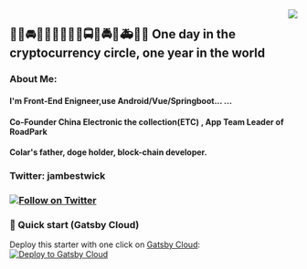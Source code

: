 <img align="right" src="https://visitor-badge.laobi.icu/badge?page_id=jambestwick.jambestwick">


## :tractor::blue_car::oncoming_automobile::car::red_car::taxi::oncoming_taxi::articulated_lorry::bus::oncoming_bus::police_car::oncoming_police_car::fire_engine::ambulance::minibus::truck:  One day in the cryptocurrency circle, one year in the world
### About Me:
#### I'm Front-End Enigneer,use Android/Vue/Springboot... ...
#### Co-Founder China Electronic the collection(ETC) , App Team Leader of RoadPark 
#### Colar's father, doge holder, block-chain developer.
### Twitter: jambestwick
###  [![Follow on Twitter](https://img.shields.io/twitter/follow/jambestwick.svg)](https://twitter.com/intent/follow?screen_name=jambestwick)

### 🚀 Quick start (Gatsby Cloud)
Deploy this starter with one click on [Gatsby Cloud](https://www.gatsbyjs.com/cloud/):
[<img src="https://www.gatsbyjs.com/deploynow.svg" alt="Deploy to Gatsby Cloud">](https://www.gatsbyjs.com/dashboard/deploynow?url=https://github.com/gatsbyjs/gatsby-starter-default)
